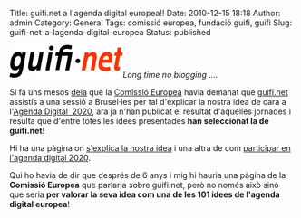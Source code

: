 Title: guifi.net a l'agenda digital europea!!
Date: 2010-12-15 18:18
Author: admin
Category: General
Tags: comissió europea, fundació guifi, guifi
Slug: guifi-net-a-lagenda-digital-europea
Status: published

*[<img src="./wp-content/uploads/2007/10/logo-guifi.png" title="logo guifi" class="alignright size-full wp-image-220" width="200" height="58" />](./wp-content/uploads/2007/10/logo-guifi.png)Long time no blogging ....*

Si fa uns mesos [deia](http://gil.badall.net/2010/10/16/guifi-net-a-la-comissio-europea/ "Entrada al bloc sobre guifi.net a la comissió europea") que la [Comissió Europea](http://ec.europa.eu/index_en.htm "Pàgina web de la comissió europea") havia demanat que [guifi.net](http://guifi.net "Pàgina web del projecte guifi.net") assistís a una sessió a Brusel·les per tal d'explicar la nostra idea de cara a l'[Agenda Digital  2020](http://ec.europa.eu/information_society/digital-agenda/index_en.htm "Pàgina web de la comissió europea sobre l'agenda digital 2020"), ara ja n'han publicat el resultat d'aquelles jornades i resulta que d'entre totes les idees presentades **han seleccionat la de guifi.net**!

Hi ha una pàgina on [s'explica la nostra idea](http://ec.europa.eu/information_society/events/cf/dae1009/item-display.cfm?id=5490 "Pàgina de la comissió europea on s'explica la proposta de guifi.net") i una altra de com [participar en l'agenda digital 2020](http://ec.europa.eu/information_society/digital-agenda/getinvolved/index_en.htm "Pàgina de la comissió europea sobre com participar en l'agenda digital 2020").

Qui ho havia de dir que després de 6 anys i mig hi hauria una pàgina de la **Comissió Europea** que parlaria sobre guifi.net, però no només això sinó que seria **per valorar la seva idea com una de les 101 idees de l'agenda digital europea**!
